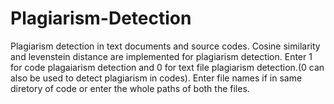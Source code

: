 # Plagiarism-Detection
Plagiarism detection in text documents and source codes.
Cosine similarity and levenstein distance are implemented for plagiarism detection.
Enter 1 for code plagaiarism detection and 0 for text file plagiarism detection.(0 can also be used to detect plagiarism in codes).
Enter file names if in same diretory of code or enter the whole paths of both the files.
